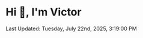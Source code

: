 <h1>Hi 👋, I'm Victor </h1>

<!--RECENT_ACTIVITY:start-->
<!--RECENT_ACTIVITY:end-->

<!--RECENT_ACTIVITY:last_update-->
Last Updated: Tuesday, July 22nd, 2025, 3:19:00 PM
<!--RECENT_ACTIVITY:last_update_end-->
